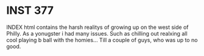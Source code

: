 # INST 377
 INDEX html contains the harsh realitys of growing up on the west side of Philly.
 As a yonugster i had many issues. Such as chilling out realxing all cool playing b ball with the homies...
 Till a couple of guys, who was up to no good.

